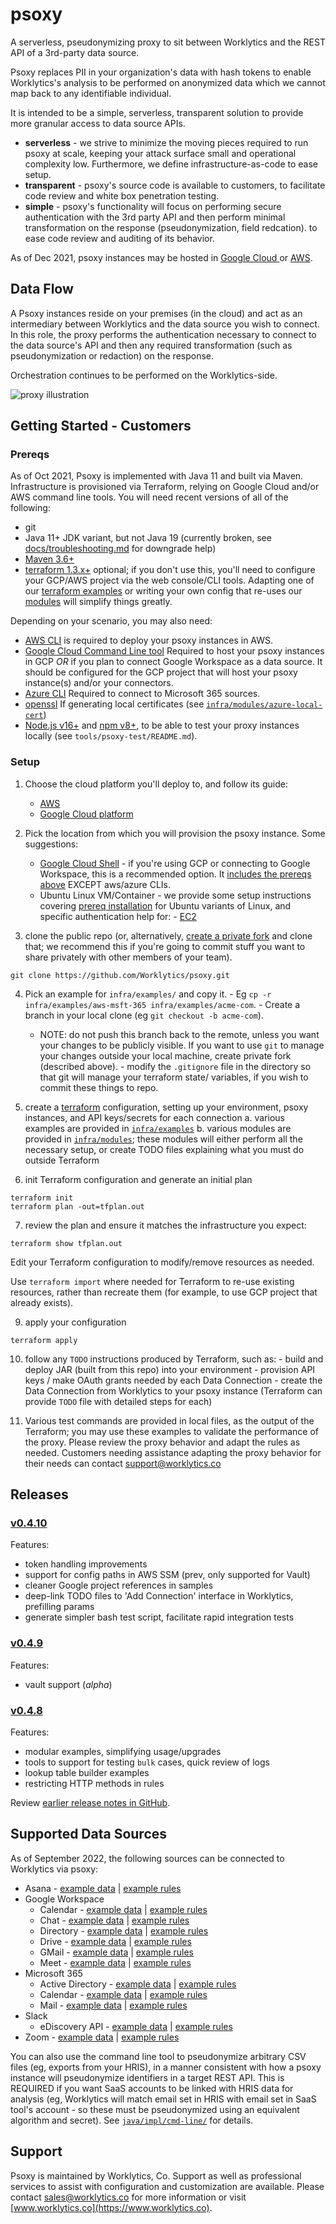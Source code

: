 # psoxy
A serverless, pseudonymizing proxy to sit between Worklytics and the REST API of a 3rd-party data
source.

Psoxy replaces PII in your organization's data with hash tokens to enable Worklytics's analysis to
be performed on anonymized data which we cannot map back to any identifiable individual.

It is intended to be a simple, serverless, transparent solution to provide more granular access to
data source APIs.
  - **serverless** - we strive to minimize the moving pieces required to run psoxy at scale, keeping
     your attack surface small and operational complexity low. Furthermore, we define
     infrastructure-as-code to ease setup.
  - **transparent** - psoxy's source code is available to customers, to facilitate code review
     and white box penetration testing.
  - **simple** - psoxy's functionality will focus on performing secure authentication with the 3rd
     party API and then perform minimal transformation on the response (pseudonymization, field
     redcation). to ease code review and auditing of its behavior.

As of Dec 2021, psoxy instances may be hosted in [Google Cloud ](docs/gcp/development.md) or
[AWS](docs/aws/getting-started.md).

## Data Flow

A Psoxy instances reside on your premises (in the cloud) and act as an intermediary between
Worklytics and the data source you wish to connect.  In this role, the proxy performs the
authentication necessary to connect to the data source's API and then any required transformation
(such as pseudonymization or redaction) on the response.

Orchestration continues to be performed on the Worklytics-side.

![proxy illustration](docs/proxy-illustration.jpg)

## Getting Started - Customers

### Prereqs
As of Oct 2021, Psoxy is implemented with Java 11 and built via Maven. Infrastructure is provisioned
via Terraform, relying on Google Cloud and/or AWS command line tools.  You will need recent
versions of all of the following:

  - git
  - Java 11+ JDK variant, but not Java 19 (currently broken, see [docs/troubleshooting.md](docs/troubleshooting.md) for downgrade help)
  - [Maven 3.6+](https://maven.apache.org/docs/history.html)
  - [terraform 1.3.x+](https://www.terraform.io/) optional; if you don't use this, you'll need to
    configure your GCP/AWS project via the web console/CLI tools. Adapting one of our
    [terraform examples](infra/examples) or writing your own config that re-uses our
    [modules](infra/modules) will simplify things greatly.

Depending on your scenario, you may also need:
  - [AWS CLI](https://docs.aws.amazon.com/cli/latest/userguide/getting-started-install.html) is
    required to deploy your psoxy instances in AWS.
  - [Google Cloud Command Line tool](https://cloud.google.com/sdk/docs/install) Required to host
    your psoxy instances in GCP *OR* if you plan to connect Google Workspace as a data source. It
    should be configured for the GCP project that will host your psoxy instance(s) and/or your
    connectors.
  - [Azure CLI](https://docs.microsoft.com/en-us/cli/azure/install-azure-cli) Required to connect to
    Microsoft 365 sources.
  - [openssl](https://www.openssl.org/) If generating local certificates (see
    [`infra/modules/azure-local-cert`](infra/modules/azuread-local-cert))
  - [Node.js v16+](https://nodejs.org/en/) and [npm v8+](https://www.npmjs.com/package/npm), to be
    able to test your proxy instances locally (see `tools/psoxy-test/README.md`).

### Setup

  1. Choose the cloud platform you'll deploy to, and follow its guide:
       - [AWS](docs/aws/getting-started.md)
       - [Google Cloud platform](docs/gcp/getting-started.md)

  2. Pick the location from which you will provision the psoxy instance. Some suggestions:

     - [Google Cloud Shell](https://cloud.google.com/shell/) - if you're using GCP or connecting to
       Google Workspace, this is a recommended option. It [includes the prereqs above](https://cloud.google.com/shell/docs/how-cloud-shell-works#tools) EXCEPT aws/azure CLIs.
     - Ubuntu Linux VM/Container - we provide some setup instructions covering [prereq installation](docs/prereqs-ubuntu.md)
       for Ubuntu variants of Linux, and specific authentication help for:
            - [EC2](docs/aws/getting-started.md)

  3. clone the public repo (or, alternatively, [create a private fork](docs/private-fork.md) and
     clone that; we recommend this if you're going to commit stuff you want to share privately with
     other members of your team).
```shell
git clone https://github.com/Worklytics/psoxy.git
```

  4. Pick an example for `infra/examples/` and copy it.
    - Eg `cp -r infra/examples/aws-msft-365 infra/examples/acme-com`.
    - Create a branch in your local clone (eg `git checkout -b acme-com`).
        - NOTE: do not push this branch back to the remote, unless you want your changes to be
          publicly visible. If you want to use `git` to manage your changes outside your local
          machine, create private fork (described above).
    - modify the `.gitignore` file in the directory so that git will manage your terraform state/
      variables, if you wish to commit these things to repo.

  5. create a [terraform](https://www.terraform.io/) configuration, setting up your environment,
     psoxy instances, and API keys/secrets for each connection
     a. various examples are provided in [`infra/examples`](/infra/examples)
     b. various modules are provided in [`infra/modules`](/infra/modules); these modules will either
        perform all the necessary setup, or create TODO files explaining what you must do outside
        Terraform

  6. init Terraform configuration and generate an initial plan
```shell
terraform init
terraform plan -out=tfplan.out
```

  7. review the plan and ensure it matches the infrastructure you expect:
```shell
terraform show tfplan.out
```

Edit your Terraform configuration to modify/remove resources as needed.

Use `terraform import` where needed for Terraform to re-use existing resources, rather than
recreate them (for example, to use GCP project that already exists).

  9. apply your configuration
```shell
terraform apply
```

  10. follow any `TODO` instructions produced by Terraform, such as:
     - build and deploy JAR (built from this repo) into your environment
     - provision API keys / make OAuth grants needed by each Data Connection
     - create the Data Connection from Worklytics to your psoxy instance (Terraform can provide
       `TODO` file with detailed steps for each)

  11. Various test commands are provided in local files, as the output of the Terraform; you may use
     these examples to validate the performance of the proxy. Please review the proxy behavior and
     adapt the rules as needed. Customers needing assistance adapting the proxy behavior for their
     needs can contact support@worklytics.co

## Releases

### [v0.4.10](https://github.com/Worklytics/psoxy/releases/tag/v0.4.10)
Features:
  - token handling improvements
  - support for config paths in AWS SSM (prev, only supported for Vault)
  - cleaner Google project references in samples
  - deep-link TODO files to 'Add Connection' interface in Worklytics, prefilling params
  - generate simpler bash test script, facilitate rapid integration tests


### [v0.4.9](https://github.com/Worklytics/psoxy/releases/tag/v0.4.9)

Features:
  - vault support (_alpha_)

### [v0.4.8](https://github.com/Worklytics/psoxy/releases/tag/v0.4.8)

Features:
 - modular examples, simplifying usage/upgrades
 - tools to support for testing `bulk` cases, quick review of logs
 - lookup table builder examples
 - restricting HTTP methods in rules

Review [earlier release notes in GitHub](https://github.com/Worklytics/psoxy/releases).

## Supported Data Sources
As of September 2022, the following sources can be connected to Worklytics via psoxy:

  * Asana - [example data](docs/sources/api-response-examples/asana) | [example rules](docs/sources/example-rules/asana/asana.yaml)
  * Google Workspace
    * Calendar - [example data](docs/sources/api-response-examples/g-workspace/calendar) | [example rules](docs/sources/example-rules/google-workspace/calendar.yaml)
    * Chat - [example data](docs/sources/api-response-examples/g-workspace/google-chat) | [example rules](docs/sources/example-rules/google-workspace/google-chat.yaml)
    * Directory - [example data](docs/sources/api-response-examples/g-workspace/directory) | [example rules](docs/sources/example-rules/google-workspace/directory.yaml)
    * Drive - [example data](docs/sources/api-response-examples/g-workspace/gdrive-v3) | [example rules](docs/sources/example-rules/google-workspace/gdrive.yaml)
    * GMail - [example data](docs/sources/api-response-examples/g-workspace/gmail) | [example rules](docs/sources/example-rules/google-workspace/gmail.yaml)
    * Meet - [example data](docs/sources/api-response-examples/g-workspace/meet) | [example rules](docs/sources/example-rules/google-workspace/google-meet.yaml)
  * Microsoft 365
    * Active Directory - [example data](docs/sources/api-response-examples/microsoft-365/directory) | [example rules](docs/sources/example-rules/microsoft-365/directory.yaml)
    * Calendar - [example data](docs/sources/api-response-examples/microsoft-365/outlook-cal)  | [example rules](docs/sources/example-rules/microsoft-365/outlook-cal.yaml)
    * Mail - [example data](docs/sources/api-response-examples/microsoft-365/outlook-mail) | [example rules](docs/sources/example-rules/microsoft-365/outlook-mail.yaml)
  * Slack
    * eDiscovery API - [example data](docs/sources/api-response-examples/slack) | [example rules](docs/sources/example-rules/slack/discovery.yaml)
  * Zoom - [example data](docs/sources/api-response-examples/zoom) | [example rules](docs/sources/example-rules/zoom/zoom.yaml)

You can also use the command line tool to pseudonymize arbitrary CSV files (eg, exports from your
HRIS), in a manner consistent with how a psoxy instance will pseudonymize identifiers in a target
REST API. This is REQUIRED if you want SaaS accounts to be linked with HRIS data for analysis (eg,
Worklytics will match email set in HRIS with email set in SaaS tool's account - so these must be
pseudonymized using an equivalent algorithm and secret). See [`java/impl/cmd-line/`](/java/impl/cmd-line)
for details.


## Support

Psoxy is maintained by Worklytics, Co. Support as well as professional services to assist with
configuration and customization are available. Please contact
[sales@worklytics.co](mailto:sales@worklytics.co) for more information or visit
[www.worklytics.co](https://www.worklytics.co).

